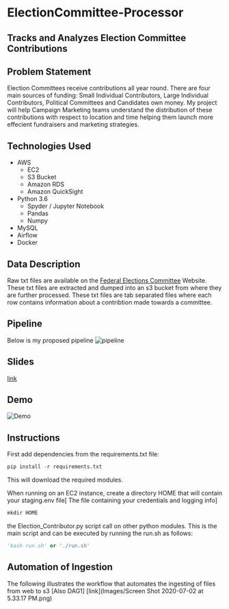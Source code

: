 # ElectionCommittee-Processor

## Tracks and Analyzes Election Committee Contributions

## Problem Statement
Election Committees receive contributions all year round. There are four main sources of funding: Small Individual Contributors, Large Individual Contributors, Political Committees and Candidates own money. My project will help Campaign Marketing teams understand the distribution of these contributions with respect to location and time helping them launch more effecient fundraisers and marketing strategies.  

## Technologies Used
- AWS
  - EC2
  - S3 Bucket
  - Amazon RDS
  - Amazon QuickSight
- Python 3.6
  - Spyder / Jupyter Notebook
  - Pandas
  - Numpy
- MySQL
- Airflow
- Docker

## Data Description
Raw txt files are available on the [Federal Elections Committee](https://www.fec.gov/data/browse-data/?tab=bulk-data) Website. These txt files are extracted and dumped into an s3 bucket from where they are further processed. These txt files are tab separated files where each row contains information about a contribtion made towards a committee.

## Pipeline
Below is my proposed pipeline
![pipeline](https://user-images.githubusercontent.com/48104421/85505590-a7af8b00-b5bc-11ea-9776-1ea19f9f3080.png)
## Slides
[link](https://docs.google.com/presentation/d/11tgObQu23-wopmqbK_SRQUFK9fxzm5Cb/edit#slide=id.p8)

## Demo

![Demo](Frontend/Demo_Recording.gif)

## Instructions

First add dependencies from the requirements.txt file:

```python
pip install -r requirements.txt
```

This will download the required modules.

When running on an EC2 instance, create a directory HOME that will contain your staging.env file[ The file containing your credentials and logging info]

```python
mkdir HOME
```

the Election_Contributor.py script call on other python modules. This is the main script and can be executed by running the run.sh as follows:
```python
'bash run.sh' or './run.sh'
```

## Automation of Ingestion

The following illustrates the workflow that automates the ingesting of files from web to s3 [Also DAG1]
[link](Images/Screen Shot 2020-07-02 at 5.33.17 PM.png)

